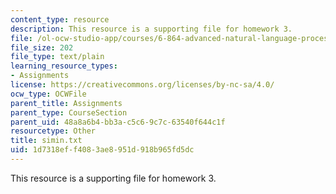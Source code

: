 ```yaml
---
content_type: resource
description: This resource is a supporting file for homework 3.
file: /ol-ocw-studio-app/courses/6-864-advanced-natural-language-processing-fall-2005/1d7318eff4083ae8951d918b965fd5dc_simin.txt
file_size: 202
file_type: text/plain
learning_resource_types:
- Assignments
license: https://creativecommons.org/licenses/by-nc-sa/4.0/
ocw_type: OCWFile
parent_title: Assignments
parent_type: CourseSection
parent_uid: 48a8a6b4-bb3a-c5c6-9c7c-63540f644c1f
resourcetype: Other
title: simin.txt
uid: 1d7318ef-f408-3ae8-951d-918b965fd5dc
---
```

This resource is a supporting file for homework 3.